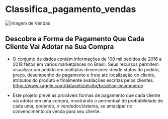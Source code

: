 # Classifica_pagamento_vendas

![Imagem de Vendas](https://github.com/jairobernardesjunior/Classifica_pagamento_vendas/vendas.jpg)

## Descobre a Forma de Pagamento Que Cada Cliente Vai Adotar na Sua Compra

- O conjunto de dados contém informações de 100 mil pedidos de 2016 a 2018 feitos em vários marketplaces no Brasil. Seus recursos permitem visualizar um pedido em múltiplas dimensões: desde status do pedido, preço, desempenho de pagamento e frete até localização do cliente, atributos do produto e finalmente avaliações escritas pelos clientes.
https://www.kaggle.com/datasets/olistbr/brazilian-ecommerce

- Este projeto prevê as prováveis formas de pagamento que cada cliente vai adotar em uma compra, mostrando o percentual de probabilidade de cada uma, podendo, o vendedor/sistema, se antecipar no convencimento da venda para seu cliente.

